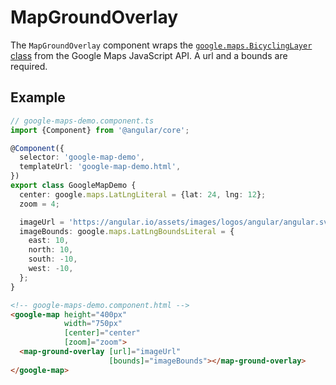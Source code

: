 # MapGroundOverlay

The `MapGroundOverlay` component wraps the [`google.maps.BicyclingLayer` class](https://developers.google.com/maps/documentation/javascript/reference/image-overlay#GroundOverlay) from the Google Maps JavaScript API. A url and a bounds are required.

## Example

```typescript
// google-maps-demo.component.ts
import {Component} from '@angular/core';

@Component({
  selector: 'google-map-demo',
  templateUrl: 'google-map-demo.html',
})
export class GoogleMapDemo {
  center: google.maps.LatLngLiteral = {lat: 24, lng: 12};
  zoom = 4;

  imageUrl = 'https://angular.io/assets/images/logos/angular/angular.svg';
  imageBounds: google.maps.LatLngBoundsLiteral = {
    east: 10,
    north: 10,
    south: -10,
    west: -10,
  };
}
```

```html
<!-- google-maps-demo.component.html -->
<google-map height="400px"
            width="750px"
            [center]="center"
            [zoom]="zoom">
  <map-ground-overlay [url]="imageUrl"
                      [bounds]="imageBounds"></map-ground-overlay>
</google-map>
```
